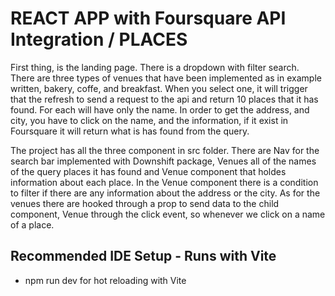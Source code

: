 # REACT APP with Foursquare API Integration / PLACES

First thing, is the landing page. There is a dropdown with filter search. There are three types of venues that have been implemented as in example written, bakery, coffe, and breakfast. When you select one, it will trigger that the refresh to send a request to the api and return 10 places that it has found. For each will have only the name. In order to get the address, and city, you have to click on the name, and the information, if it exist in Foursquare it will return what is has found from the query.

The project has all the three component in src folder. There are Nav for the search bar implemented with Downshift package, Venues all of the names of the query places it has found and Venue component that holdes information about each place. In the Venue component there is a condition to filter if there are any information about the address or the city. 
As for the venues there are hooked through a prop to send data to the child component, Venue through the click event, so whenever we click on a name of a place.

## Recommended IDE Setup - Runs with Vite

- npm run dev for hot reloading with Vite
